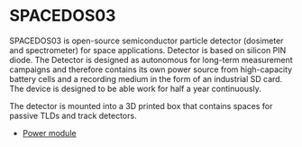 # SPACEDOS03

SPACEDOS03 is open-source semiconductor particle detector (dosimeter and spectrometer) for space applications. Detector is based on silicon PIN diode. The Detector is designed as autonomous for long-term measurement campaigns and therefore contains its own power source from high-capacity battery cells and a recording medium in the form of an industrial SD card. The device is designed to be able work for half a year continuously.

The detector is mounted into a 3D printed box that contains spaces for passive TLDs and track detectors.


* [Power module](https://github.com/ust-modules/UST5BATT18650V01)
